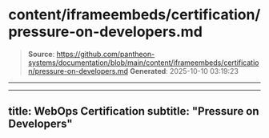 # content/iframeembeds/certification/pressure-on-developers.md

> **Source**: https://github.com/pantheon-systems/documentation/blob/main/content/iframeembeds/certification/pressure-on-developers.md
> **Generated**: 2025-10-10 03:19:23

---

---
title: WebOps Certification
subtitle: "Pressure on Developers"
---

<Partial file="certification-guide/pressure-on-developers.md" />
